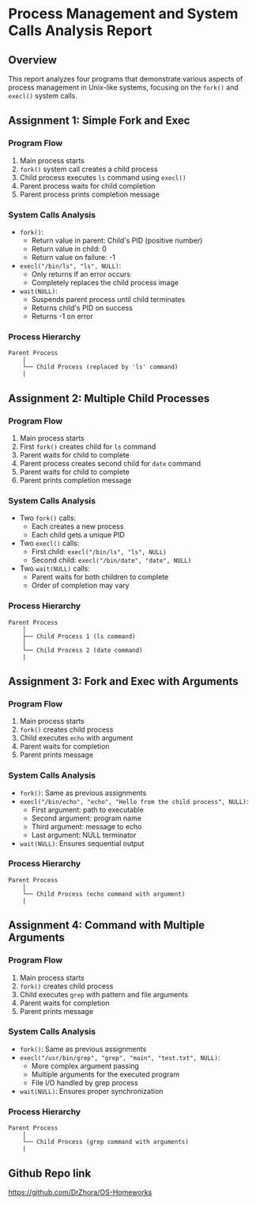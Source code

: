 # Process Management and System Calls Analysis Report

## Overview
This report analyzes four programs that demonstrate various aspects of process management in Unix-like systems, focusing on the `fork()` and `execl()` system calls.

## Assignment 1: Simple Fork and Exec
### Program Flow
1. Main process starts
2. `fork()` system call creates a child process
3. Child process executes `ls` command using `execl()`
4. Parent process waits for child completion
5. Parent process prints completion message

### System Calls Analysis
- `fork()`:
  - Return value in parent: Child's PID (positive number)
  - Return value in child: 0
  - Return value on failure: -1
- `execl("/bin/ls", "ls", NULL)`:
  - Only returns if an error occurs
  - Completely replaces the child process image
- `wait(NULL)`:
  - Suspends parent process until child terminates
  - Returns child's PID on success
  - Returns -1 on error

### Process Hierarchy
```
Parent Process
    │
    └── Child Process (replaced by 'ls' command)
    |
```

## Assignment 2: Multiple Child Processes
### Program Flow
1. Main process starts
2. First `fork()` creates child for `ls` command
3. Parent waits for child to complete
4. Parent process creates second child for `date` command
5. Parent waits for child to complete
6. Parent prints completion message

### System Calls Analysis
- Two `fork()` calls:
  - Each creates a new process
  - Each child gets a unique PID
- Two `execl()` calls:
  - First child: `execl("/bin/ls", "ls", NULL)`
  - Second child: `execl("/bin/date", "date", NULL)`
- Two `wait(NULL)` calls:
  - Parent waits for both children to complete
  - Order of completion may vary

### Process Hierarchy
```
Parent Process
    │
    ├── Child Process 1 (ls command)
    │
    └── Child Process 2 (date command)
    |
```

## Assignment 3: Fork and Exec with Arguments
### Program Flow
1. Main process starts
2. `fork()` creates child process
3. Child executes `echo` with argument
4. Parent waits for completion
5. Parent prints message

### System Calls Analysis
- `fork()`: Same as previous assignments
- `execl("/bin/echo", "echo", "Hello from the child process", NULL)`:
  - First argument: path to executable
  - Second argument: program name 
  - Third argument: message to echo
  - Last argument: NULL terminator
- `wait(NULL)`: Ensures sequential output

### Process Hierarchy
```
Parent Process
    │
    └── Child Process (echo command with argument)
    |
```

## Assignment 4: Command with Multiple Arguments
### Program Flow
1. Main process starts
2. `fork()` creates child process
3. Child executes `grep` with pattern and file arguments
4. Parent waits for completion
5. Parent prints message

### System Calls Analysis
- `fork()`: Same as previous assignments
- `execl("/usr/bin/grep", "grep", "main", "test.txt", NULL)`:
  - More complex argument passing
  - Multiple arguments for the executed program
  - File I/O handled by grep process
- `wait(NULL)`: Ensures proper synchronization

### Process Hierarchy
```
Parent Process
    │
    └── Child Process (grep command with arguments)
    |
```


## Github Repo link
https://github.com/DrZhora/OS-Homeworks 